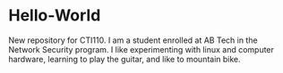 # Hello-World


New repository for CTI110. I am a student enrolled at AB Tech in the Network Security program. I like experimenting with linux and computer hardware, learning to play the guitar, and like to mountain bike. 
